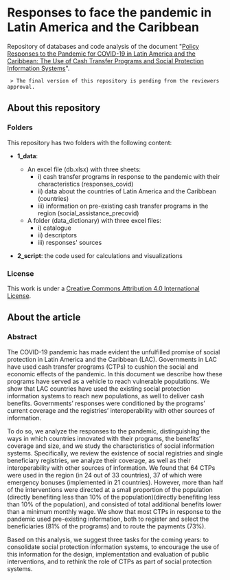 # Responses to face the pandemic in Latin America and the Caribbean

Repository of databases and code analysis of the document "[Policy Responses to the Pandemic for COVID-19 in Latin America and the Caribbean: The Use of Cash Transfer Programs and Social Protection Information Systems](http://google.com/)".

	 > The final version of this repository is pending from the reviewers approval.

## About this repository

### Folders
This repository has two folders with the following content:

- **1_data**:
	- An excel file (db.xlsx) with three sheets:
		- i) cash transfer programs in response to the pandemic with their characteristics (responses_covid)
		- ii) data about the countries of Latin America and the Caribbean (countries)
		- iii) information on pre-existing cash transfer programs in the region (social_assistance_precovid)
	- A folder (data_dictionary) with three excel files:
		- i) catalogue
		- ii) descriptors
		- iii) responses' sources
		
- **2_script**: the code used for calculations and visualizations

### License
This work is under a [Creative Commons Attribution 4.0 International License](https://creativecommons.org/licenses/by/4.0/).

## About the article

### Abstract

The COVID-19 pandemic has made evident the unfulfilled promise of social protection in Latin America and the Caribbean (LAC). Governments in LAC have used cash transfer programs (CTPs) to cushion the social and economic effects of the pandemic. In this document we describe how these programs have served as a vehicle to reach vulnerable populations. We show that LAC countries have used the existing social protection information systems to reach new populations, as well to deliver cash benefits. Governments’ responses were conditioned by the programs’ current coverage and the registries’ interoperability with other sources of information.

To do so, we analyze the responses to the pandemic, distinguishing the ways in which countries innovated with their programs, the benefits’ coverage and size, and we study the characteristics of social information systems. Specifically, we review the existence of social registries and single beneficiary registries, we analyze their coverage, as well as their interoperability with other sources of information. We found that 64 CTPs were used in the region (in 24 out of 33 countries), 37 of which were emergency bonuses (implemented in 21 countries). However, more than half of the interventions were directed at a small proportion of the population (directly benefiting less than 10% of the population)(directly benefiting less than 10% of the population), and consisted of total additional benefits lower than a minimum monthly wage. We show that most CTPs in response to the pandemic used pre-existing information, both to register and select the beneficiaries (81% of the programs) and to route the payments (73%).

Based on this analysis, we suggest three tasks for the coming years: to consolidate social protection information systems, to encourage the use of this information for the design, implementation and evaluation of public interventions, and to rethink the role of CTPs as part of social protection systems.
